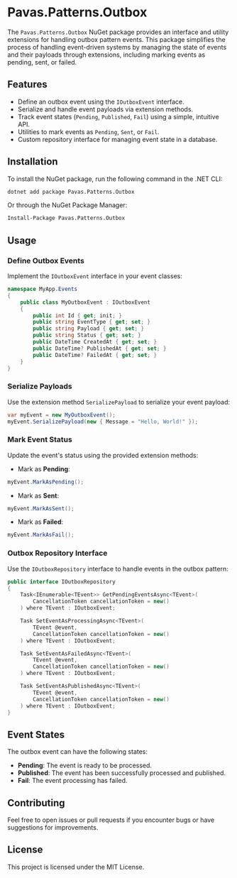 
# Pavas.Patterns.Outbox

The `Pavas.Patterns.Outbox` NuGet package provides an interface and utility extensions for handling outbox pattern events. This package simplifies the process of handling event-driven systems by managing the state of events and their payloads through extensions, including marking events as pending, sent, or failed.

## Features

- Define an outbox event using the `IOutboxEvent` interface.
- Serialize and handle event payloads via extension methods.
- Track event states (`Pending`, `Published`, `Fail`) using a simple, intuitive API.
- Utilities to mark events as `Pending`, `Sent`, or `Fail`.
- Custom repository interface for managing event state in a database.

## Installation

To install the NuGet package, run the following command in the .NET CLI:

```bash
dotnet add package Pavas.Patterns.Outbox
```

Or through the NuGet Package Manager:

```bash
Install-Package Pavas.Patterns.Outbox
```

## Usage

### Define Outbox Events

Implement the `IOutboxEvent` interface in your event classes:

```csharp
namespace MyApp.Events
{
    public class MyOutboxEvent : IOutboxEvent
    {
        public int Id { get; init; }
        public string EventType { get; set; }
        public string Payload { get; set; }
        public string Status { get; set; }
        public DateTime CreatedAt { get; set; }
        public DateTime? PublishedAt { get; set; }
        public DateTime? FailedAt { get; set; }
    }
}
```

### Serialize Payloads

Use the extension method `SerializePayload` to serialize your event payload:

```csharp
var myEvent = new MyOutboxEvent();
myEvent.SerializePayload(new { Message = "Hello, World!" });
```

### Mark Event Status

Update the event's status using the provided extension methods:

- Mark as **Pending**:

```csharp
myEvent.MarkAsPending();
```

- Mark as **Sent**:

```csharp
myEvent.MarkAsSent();
```

- Mark as **Failed**:

```csharp
myEvent.MarkAsFail();
```

### Outbox Repository Interface

Use the `IOutboxRepository` interface to handle events in the outbox pattern:

```csharp
public interface IOutboxRepository
{
    Task<IEnumerable<TEvent>> GetPendingEventsAsync<TEvent>(
        CancellationToken cancellationToken = new()
    ) where TEvent : IOutboxEvent;

    Task SetEventAsProcessingAsync<TEvent>(
        TEvent @event,
        CancellationToken cancellationToken = new()
    ) where TEvent : IOutboxEvent;

    Task SetEventAsFailedAsync<TEvent>(
        TEvent @event,
        CancellationToken cancellationToken = new()
    ) where TEvent : IOutboxEvent;

    Task SetEventAsPublishedAsync<TEvent>(
        TEvent @event,
        CancellationToken cancellationToken = new()
    ) where TEvent : IOutboxEvent;
}
```

## Event States

The outbox event can have the following states:

- **Pending**: The event is ready to be processed.
- **Published**: The event has been successfully processed and published.
- **Fail**: The event processing has failed.

## Contributing

Feel free to open issues or pull requests if you encounter bugs or have suggestions for improvements.

## License

This project is licensed under the MIT License.
